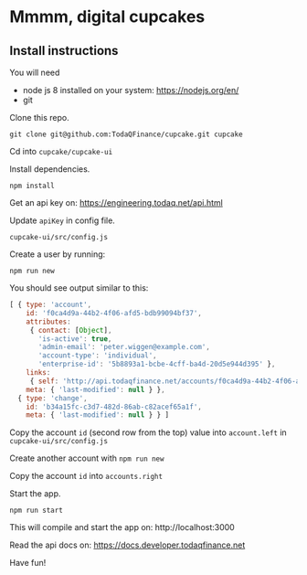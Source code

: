 # Mmmm, digital cupcakes

## Install instructions

You will need 
- node js 8 installed on your system: https://nodejs.org/en/
- git

Clone this repo.

```
git clone git@github.com:TodaQFinance/cupcake.git cupcake
```

Cd into `cupcake/cupcake-ui`

Install dependencies.

```
npm install
```

Get an api key on: https://engineering.todaq.net/api.html

Update `apiKey` in config file.

```
cupcake-ui/src/config.js
```

Create a user by running:

```
npm run new
```

You should see output similar to this:

```js
[ { type: 'account',
    id: 'f0ca4d9a-44b2-4f06-afd5-bdb99094bf37',
    attributes: 
     { contact: [Object],
       'is-active': true,
       'admin-email': 'peter.wiggen@example.com',
       'account-type': 'individual',
       'enterprise-id': '5b8893a1-bcbe-4cff-ba4d-20d5e944d395' },
    links: 
     { self: 'http://api.todaqfinance.net/accounts/f0ca4d9a-44b2-4f06-afd5-bdb99094bf37' },
    meta: { 'last-modified': null } },
  { type: 'change',
    id: 'b34a15fc-c3d7-482d-86ab-c82acef65a1f',
    meta: { 'last-modified': null } } ]
```

Copy the account `id` (second row from the top) value into `account.left` in `cupcake-ui/src/config.js`

Create another account with `npm run new`

Copy the account `id` into `accounts.right`

Start the app.

```
npm run start
```

This will compile and start the app on: http://localhost:3000

Read the api docs on: https://docs.developer.todaqfinance.net

Have fun!
